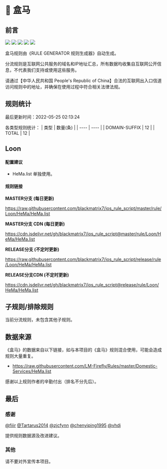 # 🧸 盒马

## 前言

![](https://shields.io/badge/-移除重复规则-ff69b4) ![](https://shields.io/badge/-DOMAIN与DOMAIN--SUFFIX合并-green) ![](https://shields.io/badge/-DOMAIN--SUFFIX间合并-critical) ![](https://shields.io/badge/-DOMAIN--SUFFIX与DOMAIN--KEYWORD合并-blue) ![](https://shields.io/badge/-IP--CIDR(6)合并-blueviolet) 

盒马规则由《RULE GENERATOR 规则生成器》自动生成。

分流规则是互联网公共服务的域名和IP地址汇总，所有数据均收集自互联网公开信息，不代表我们支持或使用这些服务。

请通过【中华人民共和国 People's Republic of China】合法的互联网出入口信道访问规则中的地址，并确保在使用过程中符合相关法律法规。

## 规则统计

最后更新时间：2022-05-25 02:13:24

各类型规则统计：
| 类型 | 数量(条)  | 
| ---- | ----  |
| DOMAIN-SUFFIX | 12  | 
| TOTAL | 12  | 


## Loon 

#### 配置建议
- HeMa.list 单独使用。

#### 规则链接
**MASTER分支 (每日更新)**

https://raw.githubusercontent.com/blackmatrix7/ios_rule_script/master/rule/Loon/HeMa/HeMa.list

**MASTER分支 CDN (每日更新)**

https://cdn.jsdelivr.net/gh/blackmatrix7/ios_rule_script@master/rule/Loon/HeMa/HeMa.list

**RELEASE分支 (不定时更新)**

https://raw.githubusercontent.com/blackmatrix7/ios_rule_script/release/rule/Loon/HeMa/HeMa.list

**RELEASE分支CDN (不定时更新)**

https://cdn.jsdelivr.net/gh/blackmatrix7/ios_rule_script@release/rule/Loon/HeMa/HeMa.list

## 子规则/排除规则


当前分流规则，未包含其他子规则。

## 数据来源

《盒马》的数据来自以下链接，如与本项目的《盒马》规则混合使用，可能会造成规则大量重复。

- https://raw.githubusercontent.com/LM-Firefly/Rules/master/Domestic-Services/HeMa.list


感谢以上规则作者的辛勤付出（排名不分先后）。

## 最后

### 感谢

[@fiiir](https://github.com/fiiir) [@Tartarus2014](https://github.com/Tartarus2014) [@zjcfynn](https://github.com/zjcfynn) [@chenyiping1995](https://github.com/chenyiping1995) [@vhdj](https://github.com/vhdj)

提供规则数据源及改进建议。

### 其他

请不要对外宣传本项目。